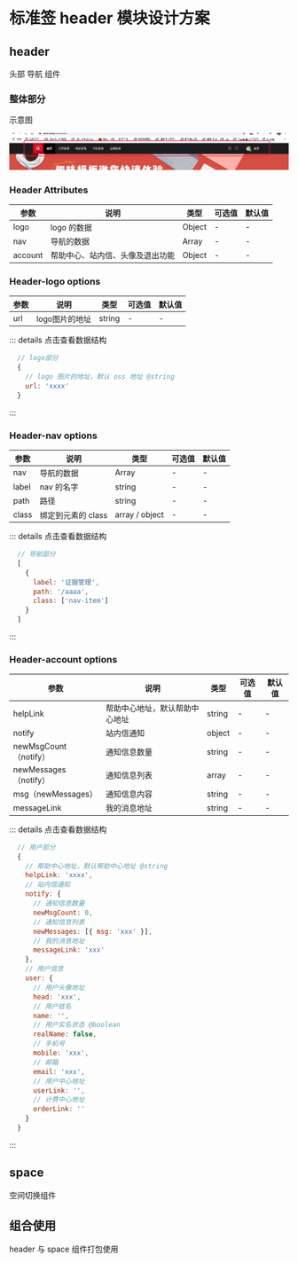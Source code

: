 # 标准签 header 模块设计方案

## header
头部 导航 组件

### 整体部分
示意图

![示意图](./img/WechatIMG283.png)

### Header Attributes


|参数|说明|类型|可选值|默认值|
|---|---|---|---|---|
| logo | logo 的数据 | Object | - | - | 
| nav | 导航的数据 | Array | - | - | 
| account | 帮助中心、站内信、头像及退出功能 | Object | - | - | 

### Header-logo options

|参数|说明|类型|可选值|默认值|
|---|---|---|---|---|
| url | logo图片的地址 | string| - | - |  

::: details 点击查看数据结构
```js
  // logo部分
  {
    // logo 图片的地址，默认 oss 地址 @string
    url: 'xxxx'
  }
```
:::

### Header-nav options

|参数|说明|类型|可选值|默认值|
|---|---|---|---|---|
| nav | 导航的数据 | Array | - | - | 
| label | nav 的名字 | string| - | - | 
| path | 路径 | string| - | - | 
| class | 绑定到元素的 class | array / object | - | - |
 
::: details 点击查看数据结构
```js
  // 导航部分
  [
    {
      label: '证据管理',
      path: '/aaaa',
      class: ['nav-item']
    }
  ]
```
:::

### Header-account options

|参数|说明|类型|可选值|默认值|
|---|---|---|---|---|
| helpLink | 帮助中心地址，默认帮助中心地址 | string | - | - | 
| notify | 站内信通知 | object| - | - | 
| newMsgCount（notify） | 通知信息数量 | string| - | - | 
| newMessages（notify） | 通知信息列表 | array | - | - | 
| msg（newMessages） | 通知信息内容 | string | - | - | 
| messageLink | 我的消息地址 | string | - | - | 

::: details 点击查看数据结构
```js
  // 用户部分
  {
    // 帮助中心地址，默认帮助中心地址 @string
    helpLink: 'xxxx',
    // 站内信通知
    notify: {
      // 通知信息数量
      newMsgCount: 0,
      // 通知信息列表
      newMessages: [{ msg: 'xxx' }],
      // 我的消息地址
      messageLink: 'xxx'
    },
    // 用户信息
    user: {
      // 用户头像地址
      head: 'xxx',
      // 用户姓名
      name: '',
      // 用户实名状态 @boolean
      realName: false,
      // 手机号
      mobile: 'xxx',
      // 邮箱
      email: 'xxx',
      // 用户中心地址
      userLink: '',
      // 计费中心地址
      orderLink: ''
    }
  }
```
:::
## space
空间切换组件


## 组合使用

header 与 space 组件打包使用
